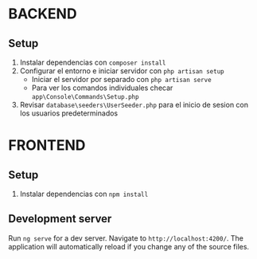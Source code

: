 # BACKEND
## Setup

1. Instalar dependencias con `composer install`
2. Configurar el entorno e iniciar servidor con  `php artisan setup`
    - Iniciar el servidor por separado con `php artisan serve`
    - Para ver los comandos individuales checar `app\Console\Commands\Setup.php`
3. Revisar `database\seeders\UserSeeder.php` para el inicio de sesion con los usuarios predeterminados    


# FRONTEND

## Setup
1. Instalar dependencias con `npm install`

## Development server

Run `ng serve` for a dev server. Navigate to `http://localhost:4200/`. The application will automatically reload if you change any of the source files.

